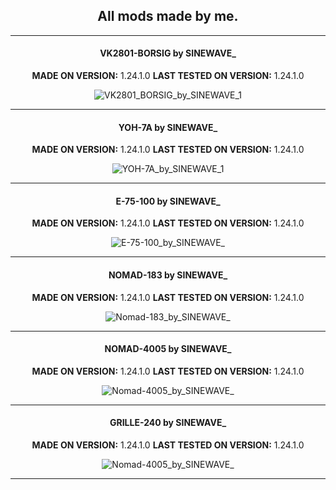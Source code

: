 <div align="center">

## All mods made by me.
---

#### VK2801-BORSIG by SINEWAVE_
**MADE ON VERSION:** 1.24.1.0
**LAST TESTED ON VERSION:** 1.24.1.0

![VK2801_BORSIG_by_SINEWAVE_1](https://github.com/ThatSINEWAVE/World-Of-Tanks-Mods/assets/133239148/87cac788-9888-417e-b8cb-54068eb4f9e3)

---
#### YOH-7A by SINEWAVE_
**MADE ON VERSION:** 1.24.1.0
**LAST TESTED ON VERSION:** 1.24.1.0

![YOH-7A_by_SINEWAVE_1](https://github.com/ThatSINEWAVE/World-Of-Tanks-Mods/assets/133239148/3fbd3862-e245-4b25-a7b6-fd7a5fcc531d)

---
#### E-75-100 by SINEWAVE_
**MADE ON VERSION:** 1.24.1.0
**LAST TESTED ON VERSION:** 1.24.1.0

![E-75-100_by_SINEWAVE_](https://github.com/ThatSINEWAVE/World-Of-Tanks-Mods/assets/133239148/a5d888d3-cc98-4c1d-99bd-bfcc17f38d18)

---
#### NOMAD-183 by SINEWAVE_
**MADE ON VERSION:** 1.24.1.0
**LAST TESTED ON VERSION:** 1.24.1.0

![Nomad-183_by_SINEWAVE_](https://github.com/ThatSINEWAVE/World-Of-Tanks-Mods/assets/133239148/13366e07-ab30-4127-961f-48a38cbefbfa)

---
#### NOMAD-4005 by SINEWAVE_
**MADE ON VERSION:** 1.24.1.0
**LAST TESTED ON VERSION:** 1.24.1.0

![Nomad-4005_by_SINEWAVE_](https://github.com/ThatSINEWAVE/World-Of-Tanks-Mods/assets/133239148/3537de32-1049-46df-838d-42e45f54e72d)

---
#### GRILLE-240 by SINEWAVE_
**MADE ON VERSION:** 1.24.1.0
**LAST TESTED ON VERSION:** 1.24.1.0

![Nomad-4005_by_SINEWAVE_](https://github.com/ThatSINEWAVE/World-Of-Tanks-Mods/assets/133239148/3537de32-1049-46df-838d-42e45f54e72d)

---
</div>
